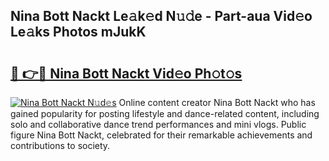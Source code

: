 ## Nina Bott Nackt Le𝚊k𝚎d N𝚞𝚍e - Part-aua Vid𝚎o Le𝚊ks Photos mJukK

# <h2><a href="http://fb6kfd.evod.top/?m=Nina+Bott+Nackt">🔗 👉🔴 Nina Bott Nackt Vid𝚎o Ph𝚘t𝚘s</a></h2>

[![Nina Bott Nackt N𝚞d𝚎s](https://i.imgur.com/8V9OHl7.gif)](http://fb6kfd.evod.top/?m=Nina+Bott+Nackt)
Online content creator Nina Bott Nackt who has gained popularity for posting lifestyle and dance-related content, including solo and collaborative dance trend performances and mini vlogs. Public figure Nina Bott Nackt, celebrated for their remarkable achievements and contributions to society. 
